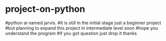 # project-on-python

#python ai named jarvis.
#it is still in the initial stage just a beginner project 
#but planning to expand this project in intermediate level soon
#hope you understand the program
#if you got question just drop it thanks
